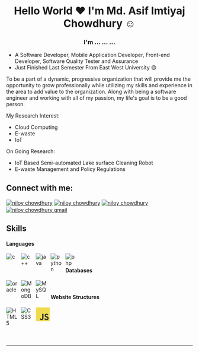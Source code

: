 <h1 align="center">Hello World ❤ I'm Md. Asif Imtiyaj Chowdhury ☺ </h1>
<h3 align="center">I'm ... ... ... </h3>

- A Software Developer, Mobile Application Developer, Front-end Developer, Software Quality Tester and Assurance
- Just Finished Last Semester From East West University 😄

To be a part of a dynamic, progressive organization that will provide me the
opportunity to grow professionally while utilizing my skills and experience in the
area to add value to the organization. Along with being a software engineer and
working with all of my passion, my life's goal is to be a good person.

My Research Interest:
- Cloud Computing
- E-waste
- IoT

On Going Research: 
- IoT Based Semi-automated Lake surface Cleaning Robot
- E-waste Management and Policy Regulations

<h2 align="left">Connect with me: </h2>
<p align="left">
  <a href="https://www.facebook.com/asif.niloy.714/" target="blank">
    <img align="center" src="https://raw.githubusercontent.com/rahuldkjain/github-profile-readme-generator/master/src/images/icons/Social/facebook.svg" alt="niloy chowdhury" height="30" width="40" /></a>
  <a href="https://twitter.com/HelloChowdhury" target="blank">
    <img align="center" src="https://raw.githubusercontent.com/rahuldkjain/github-profile-readme-generator/master/src/images/icons/Social/twitter.svg" alt="niloy chowdhury" height="30" width="40" /></a>
  <a href="https://www.linkedin.com/in/md-asif-imtiyaj-chowdhury-7945a11b3/" target="blank"><img align="center" src="https://cdn.jsdelivr.net/gh/devicons/devicon/icons/linkedin/linkedin-original.svg" alt="niloy chowdhury" height="30" width="40" /></a>
  <a href="mailto:asifniloy45@gmail.com" target="blank">
    <img align="center" src="[[https://www.google.com/url?sa=i&url=https%3A%2F%2Fen.m.wikipedia.org%2Fwiki%2FFile%3AGmail_icon_%25282020%2529.svg&psig=AOvVaw02WL0hA81k4caSxSwwa3tI&ust=1695140512185000&source=images&cd=vfe&ved=0CBAQjRxqFwoTCOjrw9LItIEDFQAAAAAdAAAAABAD](https://icons8.com/icon/P7UIlhbpWzZm/gmail-new)](https://github.com/simple-icons/simple-icons/blob/e235b23351ed2c0c370893f3c0935091467ba5f5/icons/gmail.svg)" alt="niloy chowdhury gmail" width="40" height="30"/>
  </a>
</p>



<h2 align="left">Skills</h2>

<h4 align="left">Languages</h4>
<p align="left">
  <a href="" target="blank"> <img align="left" alt="c" width="30px" src="https://cdn.jsdelivr.net/gh/devicons/devicon/icons/c/c-original.svg" style="padding-right:10px;"/></a>
  <a href="" target="blank"> <img align="left" alt="c++" width="30px" src="https://cdn.jsdelivr.net/gh/devicons/devicon/icons/cplusplus/cplusplus-original.svg" style="padding-right:10px;" /> </a>
  <img align="left" alt="java" width="30px" src="https://cdn.jsdelivr.net/gh/devicons/devicon/icons/java/java-original.svg" style="padding-right:10px;" />
  <img align="left" alt="python" width="30px" src="https://cdn.jsdelivr.net/gh/devicons/devicon/icons/python/python-original.svg" style="padding-right:10px;" />
  <img align="left" alt="php" width="30px" src="https://cdn.jsdelivr.net/gh/devicons/devicon/icons/php/php-plain.svg" style="padding-right:10px;" />

<br>
<h4 align="left">Databases</h4>
  <img align="left" alt="oracle" width="30px" src="https://cdn.jsdelivr.net/gh/devicons/devicon/icons/oracle/oracle-original.svg" style="padding-right:10px;" />
  <img align="left" alt="MongoDB" width="30px" src="https://cdn.jsdelivr.net/gh/devicons/devicon/icons/mongodb/mongodb-original.svg" style="padding-right:10px;" />
  <img align="left" alt="MySQL" width="30px" src="https://cdn.jsdelivr.net/gh/devicons/devicon/icons/mysql/mysql-original.svg" style="padding-right:10px;" />

<br>
<h4 align="left">Website Structures </h4>
  <img align="left" alt="HTML5" width="30px" src="https://cdn.jsdelivr.net/gh/devicons/devicon/icons/html5/html5-original.svg" style="padding-right:10px;" />
  <img align="left" alt="CSS3" width="30px" src="https://cdn.jsdelivr.net/gh/devicons/devicon/icons/css3/css3-original.svg" style="padding-right:10px;" />
  <img src="https://raw.githubusercontent.com/devicons/devicon/master/icons/javascript/javascript-original.svg" alt="javascript" width="38" height="38" style="max-width: 100%;">
</p>


<br />
<br />

---
